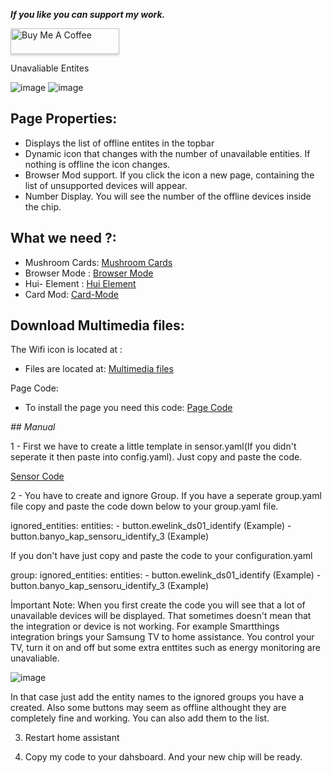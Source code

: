 _**If you like you can support my work.**_

<a href="https://www.buymeacoffee.com/berkansezer" target="_blank"><img src="https://www.buymeacoffee.com/assets/img/custom_images/orange_img.png" alt="Buy Me A Coffee" style="height: 41px !important;width: 174px !important;box-shadow: 0px 3px 2px 0px rgba(190, 190, 190, 0.5) !important;-webkit-box-shadow: 0px 3px 2px 0px rgba(190, 190, 190, 0.5) !important;" ></a> 

Unavaliable Entites

![image](https://github.com/berkansezer77/home-assistant/assets/84282504/956529d8-7c15-48ee-ba73-b6a24686a265)
![image](https://github.com/berkansezer77/home-assistant/assets/84282504/2b16d120-e9f7-4412-b231-a922ac60fd52)

## Page Properties:

- Displays the list of offline entites in the topbar
- Dynamic icon that changes with the number of unavailable entities. If nothing is offline the icon changes.
- Browser Mod support. If you click the icon a new page, containing the list of unsupported devices will appear. 
- Number Display. You will see the number of the offline devices inside the chip.

## What we need ?:

- Mushroom Cards: [Mushroom Cards](https://github.com/piitaya/lovelace-mushroom)
- Browser Mode : [Browser Mode](https://github.com/thomasloven/hass-browser_mod)
- Hui- Element : [Hui Element](https://github.com/thomasloven/lovelace-hui-element)
- Card Mod: [Card-Mode](https://github.com/thomasloven/lovelace-card-mod)

## Download Multimedia files:

The Wifi icon is located at : 

- Files are located at: [Multimedia files](https://github.com/berkansezer77/home-assistant/blob/main/custom-cards/unavailable-entities/offline.png)

Page Code: 

- To install the page you need this code: [Page Code](https://github.com/berkansezer77/home-assistant/blob/main/custom-cards/unavailable-entities/page-code)

_## Manual_

1 - First we have to create a little template in sensor.yaml(If you didn't seperate it then paste into config.yaml). Just copy and paste the code.

[Sensor Code ](https://github.com/berkansezer77/home-assistant/blob/main/custom-cards/unavailable-entities/unavailable-entities-sensor.yaml)

2 - You have to create and ignore Group. If you have a seperate group.yaml file copy and paste the code down below to your group.yaml file. 

ignored_entities:
  entities:
      - button.ewelink_ds01_identify  (Example)
      - button.banyo_kap_sensoru_identify_3 (Example)
 
If you don't have just copy and paste the code to your configuration.yaml

group:
  ignored_entities:
    entities:
      - button.ewelink_ds01_identify (Example)
      - button.banyo_kap_sensoru_identify_3 (Example)

İmportant Note: When you first create the code you will see that a lot of unavailable devices will be displayed. That sometimes doesn't mean that the integration or device is not working. For example Smartthings integration brings your Samsung TV to home assistance. You control your TV, turn it on and off but some extra enttites such as energy monitoring are unavaliable. 

![image](https://github.com/berkansezer77/home-assistant/assets/84282504/5b8a2cc7-a90f-43af-a932-17b4b2ccee57)

In that case just add the entity names to the ignored groups you have a created. Also some buttons may seem as offline althought they are completely fine and working. You can also add them to the list.

3) Restart home assistant

4) Copy my code to your dahsboard. And your new chip will be ready. 
